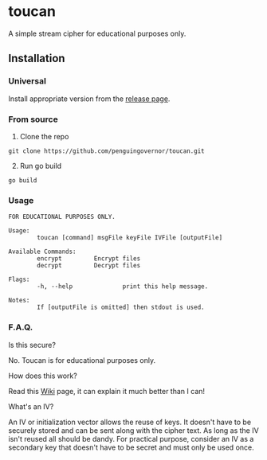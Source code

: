 # toucan
A simple stream cipher for educational purposes only.

## Installation

### Universal

Install appropriate version from the [release page](https://github.com/penguingovernor/toucan/releases).

### From source

1. Clone the repo

`git clone https://github.com/penguingovernor/toucan.git`

2. Run go build

`go build`


### Usage

```
FOR EDUCATIONAL PURPOSES ONLY.

Usage:
        toucan [command] msgFile keyFile IVFile [outputFile]

Available Commands:
        encrypt         Encrypt files
        decrypt         Decrypt files

Flags:
        -h, --help              print this help message.

Notes:
        If [outputFile is omitted] then stdout is used.
```

### F.A.Q.

Is this secure?

No.
Toucan is for educational purposes only.

How does this work?

Read this [Wiki](https://en.wikipedia.org/wiki/Stream_cipher) page, it can explain it much better than I can!

What's an IV?

An IV or initialization vector allows the reuse of keys.
It doesn't have to be securely stored and can be sent along with the cipher text.
As long as the IV isn't reused all should be dandy.
For practical purpose, consider an IV as a secondary key that doesn't have to be secret and must only be used once.

